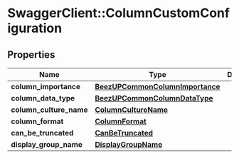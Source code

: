 # SwaggerClient::ColumnCustomConfiguration

## Properties
Name | Type | Description | Notes
------------ | ------------- | ------------- | -------------
**column_importance** | [**BeezUPCommonColumnImportance**](BeezUPCommonColumnImportance.md) |  | 
**column_data_type** | [**BeezUPCommonColumnDataType**](BeezUPCommonColumnDataType.md) |  | 
**column_culture_name** | [**ColumnCultureName**](ColumnCultureName.md) |  | [optional] 
**column_format** | [**ColumnFormat**](ColumnFormat.md) |  | [optional] 
**can_be_truncated** | [**CanBeTruncated**](CanBeTruncated.md) |  | [optional] 
**display_group_name** | [**DisplayGroupName**](DisplayGroupName.md) |  | [optional] 


